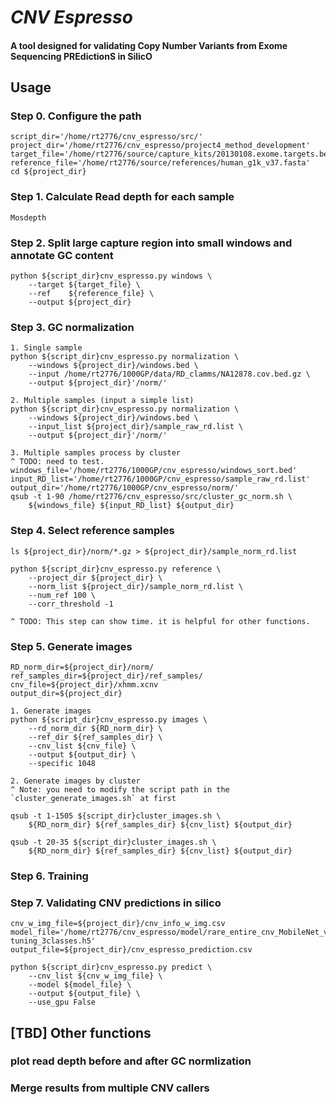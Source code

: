 # _CNV Espresso_
#### A tool designed for validating **C**opy **N**umber **V**ariants from **E**xome **S**equencing **PRE**diction**S** in **S**ilic**O**

## Usage
### Step 0. Configure the path
    script_dir='/home/rt2776/cnv_espresso/src/'
    project_dir='/home/rt2776/cnv_espresso/project4_method_development'
    target_file='/home/rt2776/source/capture_kits/20130108.exome.targets.bed'
    reference_file='/home/rt2776/source/references/human_g1k_v37.fasta'
    cd ${project_dir}

### Step 1. Calculate Read depth for each sample
    Mosdepth

### Step 2. Split large capture region into small windows and annotate GC content 
    python ${script_dir}cnv_espresso.py windows \
        --target ${target_file} \
        --ref    ${reference_file} \
        --output ${project_dir}

### Step 3. GC normalization
    1. Single sample
    python ${script_dir}cnv_espresso.py normalization \
        --windows ${project_dir}/windows.bed \ 
        --input /home/rt2776/1000GP/data/RD_clamms/NA12878.cov.bed.gz \ 
        --output ${project_dir}'/norm/'

    2. Multiple samples (input a simple list) 
    python ${script_dir}cnv_espresso.py normalization \
        --windows ${project_dir}/windows.bed \ 
        --input_list ${project_dir}/sample_raw_rd.list \
        --output ${project_dir}'/norm/'

    3. Multiple samples process by cluster 
    ^ TODO: need to test.
    windows_file='/home/rt2776/1000GP/cnv_espresso/windows_sort.bed'
    input_RD_list='/home/rt2776/1000GP/cnv_espresso/sample_raw_rd.list'
    output_dir='/home/rt2776/1000GP/cnv_espresso/norm/'
    qsub -t 1-90 /home/rt2776/cnv_espresso/src/cluster_gc_norm.sh \
        ${windows_file} ${input_RD_list} ${output_dir} 

### Step 4. Select reference samples
    ls ${project_dir}/norm/*.gz > ${project_dir}/sample_norm_rd.list

    python ${script_dir}cnv_espresso.py reference \ 
        --project_dir ${project_dir} \
        --norm_list ${project_dir}/sample_norm_rd.list \
        --num_ref 100 \
        --corr_threshold -1 

    ^ TODO: This step can show time. it is helpful for other functions.

### Step 5. Generate images 
    RD_norm_dir=${project_dir}/norm/
    ref_samples_dir=${project_dir}/ref_samples/
    cnv_file=${project_dir}/xhmm.xcnv
    output_dir=${project_dir}

    1. Generate images
    python ${script_dir}cnv_espresso.py images \
        --rd_norm_dir ${RD_norm_dir} \
        --ref_dir ${ref_samples_dir} \
        --cnv_list ${cnv_file} \
        --output ${output_dir} \
        --specific 1048 

    2. Generate images by cluster 
    ^ Note: you need to modify the script path in the `cluster_generate_images.sh` at first

    qsub -t 1-1505 ${script_dir}cluster_images.sh \
        ${RD_norm_dir} ${ref_samples_dir} ${cnv_list} ${output_dir} 

    qsub -t 20-35 ${script_dir}cluster_images.sh \
        ${RD_norm_dir} ${ref_samples_dir} ${cnv_list} ${output_dir} 

### Step 6. Training 

### Step 7. Validating CNV predictions in silico 
    cnv_w_img_file=${project_dir}/cnv_info_w_img.csv
    model_file='/home/rt2776/cnv_espresso/model/rare_entire_cnv_MobileNet_v1_fine-tuning_3classes.h5'
    output_file=${project_dir}/cnv_espresso_prediction.csv

    python ${script_dir}cnv_espresso.py predict \
        --cnv_list ${cnv_w_img_file} \
        --model ${model_file} \
        --output ${output_file} \
        --use_gpu False

## [TBD] Other functions
### plot read depth before and after GC normlization

### Merge results from multiple CNV callers

